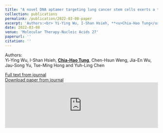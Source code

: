 ```yaml
---
title: "A novel DNA aptamer targeting lung cancer stem cells exerts a therapeutic effect by binding and neutralizing Annexin A2"
collection: publications
permalink: /publication/2022-03-08-paper
excerpt: 'Authors:<br> Yi-Ying Wu, I-Shan Hsieh, **<u>Chia-Hao Tung</u>**, Chen-Hsun Weng, Jia-En Wu, Jau-Song Yu, Tse-Ming Hong<i class="fa fa-envelope"></i> and Yuh-Ling Chen<i class="fa fa-envelope"></i> '
date: 2022-03-08
venue: 'Molecular Therapy-Nucleic Acids 27'
paperurl: ''
citation: ''
---
```


Authors:<br> Yi-Ying Wu, I-Shan Hsieh, **<u>Chia-Hao Tung</u>**, Chen-Hsun Weng, Jia-En Wu, Jau-Song Yu, Tse-Ming Hong<i class="fa fa-envelope"></i> and Yuh-Ling Chen<i class="fa fa-envelope"></i> 

[Full text from journal](https://doi.org/10.1016/j.omtn.2022.01.012)<br>
[Download paper from journal](https://www.ncbi.nlm.nih.gov/pmc/articles/PMC8829491/pdf/main.pdf)
 <embed src="https://www.ncbi.nlm.nih.gov/pmc/articles/PMC8829491/pdf/main.pdf" width="100%" />
